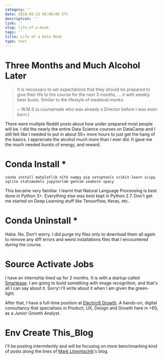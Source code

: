 ```yaml
---
category: ''
date: 2018-05-23 05:00:00 UTC
description: ''
link: ''
slug: life-of-a-monk
tags: ''
title: Life of a Data Monk
type: text
---
```


# Three Months and Much Alcohol Later

> It is necessary to set expectations that they should be prepared to give their life to the course for the next 3 months, … it with weekly beer busts. Similar to the lifestyle of medieval monks.
>
> ~ W.M.S (a coursemate who was already a Director before I was even born.)

There were multiple Reddit posts about how under-prepared most people will be. I did the nearly the entire Data Science courses on DataCamp and I still felt like I needed to put in about 50+ more hours to just get the hang of the basics. I appreciate the alcohol much more than I ever did. It gave me the much needed bursts of energy, and reward. 

# Conda Install *

```conda install matplotlib nltk numpy pip setuptools scikit-learn scipy sqlite statsmodels jupyterlab gensim seaborn spacy```

This became very familiar. I learnt that Natural Language Processing is best done in Python 3+. Everything else was best kept in Python 2.7. Don't get me started on Deep Learning stuff like Tensorflow, Keras, etc.

# Conda Uninstall *

Haha. No. Don't worry. I did purge my files only to download them all again to remove any diff errors and weird installations files that I encountered during the course. 

# Source Activate Jobs

I have an internship lined up for 2 months. It is with a startup called [Smartease](http://smartease.sg/). I am going to build something with image recognition, and that's all I can say about it. Sorry! I'll write about it when I am given the green-light.

After that, I have a full-time position at [Electric8 Growth](http://e8growth.com/). A hands-on, digital consultancy that specialises in Product, UX, Design and Growth here in +65, as a Junior Growth Analyst.

# Env Create This_Blog

I'll be posting intermitently and will be focusing on more benchmarking kind of posts along the lines of [Mark Litwintschik](http://tech.marksblogg.com/)'s blog.